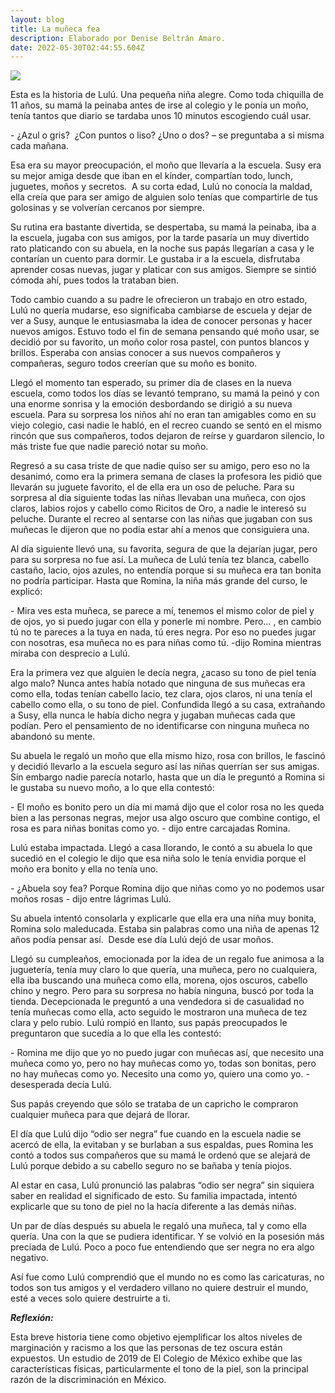 ```yaml
---
layout: blog
title: La muñeca fea
description: Elaborado por Denise Beltrán Amaro.
date: 2022-05-30T02:44:55.604Z
---
```

![](https://ocdn.eu/pulscms-transforms/1/FeGk9kuTURBXy85NjllMDY2NS02MDE4LTQ1ZjAtOWRlYS1jNGE3NjI0ODlhODcuanBlZ5GTBc0DFM0BvIGhMAE)

<!--StartFragment-->

Esta es la historia de Lulú. Una pequeña niña alegre. Como toda chiquilla de 11 años, su mamá la peinaba antes de irse al colegio y le ponía un moño, tenía tantos que diario se tardaba unos 10 minutos escogiendo cuál usar.

\- ¿Azul o gris?  ¿Con puntos o liso? ¿Uno o dos? – se preguntaba a si misma cada mañana.

Esa era su mayor preocupación, el moño que llevaría a la escuela. Susy era su mejor amiga desde que iban en el kínder, compartían todo, lunch, juguetes, moños y secretos.  A su corta edad, Lulú no conocía la maldad, ella creía que para ser amigo de alguien solo tenías que compartirle de tus golosinas y se volverían cercanos por siempre.

Su rutina era bastante divertida, se despertaba, su mamá la peinaba, iba a la escuela, jugaba con sus amigos, por la tarde pasaría un muy divertido rato platicando con su abuela, en la noche sus papás llegarían a casa y le contarían un cuento para dormir. Le gustaba ir a la escuela, disfrutaba aprender cosas nuevas, jugar y platicar con sus amigos. Siempre se sintió cómoda ahí, pues todos la trataban bien.

Todo cambio cuando a su padre le ofrecieron un trabajo en otro estado, Lulú no quería mudarse, eso significaba cambiarse de escuela y dejar de ver a Susy, aunque le entusiasmaba la idea de conocer personas y hacer nuevos amigos. Estuvo todo el fin de semana pensando qué moño usar, se decidió por su favorito, un moño color rosa pastel, con puntos blancos y brillos. Esperaba con ansias conocer a sus nuevos compañeros y compañeras, seguro todos creerían que su moño es bonito. 

Llegó el momento tan esperado, su primer día de clases en la nueva escuela, como todos los días se levantó temprano, su mamá la peinó y con una enorme sonrisa y la emoción desbordando se dirigió a su nueva escuela. Para su sorpresa los niños ahí no eran tan amigables como en su viejo colegio, casi nadie le habló, en el recreo cuando se sentó en el mismo rincón que sus compañeros, todos dejaron de reírse y guardaron silencio, lo más triste fue que nadie pareció notar su moño. 

Regresó a su casa triste de que nadie quiso ser su amigo, pero eso no la desanimó, como era la primera semana de clases la profesora les pidió que llevarán su juguete favorito, el de ella era un oso de peluche. Para su sorpresa al día siguiente todas las niñas llevaban una muñeca, con ojos claros, labios rojos y cabello como Ricitos de Oro, a nadie le interesó su peluche. Durante el recreo al sentarse con las niñas que jugaban con sus muñecas le dijeron que no podía estar ahí a menos que consiguiera una. 

Al día siguiente llevó una, su favorita, segura de que la dejarían jugar, pero para su sorpresa no fue así. La muñeca de Lulú tenía tez blanca, cabello castaño, lacio, ojos azules, no entendía porque si su muñeca era tan bonita no podría participar. Hasta que Romina, la niña más grande del curso, le explicó:

\- Mira ves esta muñeca, se parece a mí, tenemos el mismo color de piel y de ojos, yo si puedo jugar con ella y ponerle mi nombre. Pero… , en cambio tú no te pareces a la tuya en nada, tú eres negra. Por eso no puedes jugar con nosotras, esa muñeca no es para niñas como tú. -dijo Romina mientras miraba con desprecio a Lulú.

Era la primera vez que alguien le decía negra, ¿acaso su tono de piel tenía algo malo? Nunca antes había notado que ninguna de sus muñecas era como ella, todas tenían cabello lacio, tez clara, ojos claros, ni una tenía el cabello como ella, o su tono de piel. Confundida llegó a su casa, extrañando a Susy, ella nunca le había dicho negra y jugaban muñecas cada que podían. Pero el pensamiento de no identificarse con ninguna muñeca no abandonó su mente.

Su abuela le regaló un moño que ella mismo hizo, rosa con brillos, le fascinó y decidió llevarlo a la escuela seguro así las niñas querrían ser sus amigas. Sin embargo nadie parecía notarlo, hasta que un día le preguntó a Romina si le gustaba su nuevo moño, a lo que ella contestó:

\- El moño es bonito pero un día mi mamá dijo que el color rosa no les queda bien a las personas negras, mejor usa algo oscuro que combine contigo, el rosa es para niñas bonitas como yo. - dijo entre carcajadas Romina.

Lulú estaba impactada. Llegó a casa llorando, le contó a su abuela lo que sucedió en el colegio le dijo que esa niña solo le tenía envidia porque el moño era bonito y ella no tenía uno. 

\- ¿Abuela soy fea? Porque Romina dijo que niñas como yo no podemos usar moños rosas - dijo entre lágrimas Lulú.

Su abuela intentó consolarla y explicarle que ella era una niña muy bonita, Romina solo maleducada. Estaba sin palabras como una niña de apenas 12 años podía pensar así.  Desde ese día Lulú dejó de usar moños.

Llegó su cumpleaños, emocionada por la idea de un regalo fue animosa a la juguetería, tenía muy claro lo que quería, una muñeca, pero no cualquiera, ella iba buscando una muñeca como ella, morena, ojos oscuros, cabello chino y negro. Pero para su sorpresa no había ninguna, buscó por toda la tienda. Decepcionada le preguntó a una vendedora si de casualidad no tenía muñecas como ella, acto seguido le mostraron una muñeca de tez clara y pelo rubio. Lulú rompió en llanto, sus papás preocupados le preguntaron que sucedía a lo que ella les contestó:

\- Romina me dijo que yo no puedo jugar con muñecas así, que necesito una muñeca como yo, pero no hay muñecas como yo, todas son bonitas, pero no hay muñecas como yo. Necesito una como yo, quiero una como yo. - desesperada decía Lulú.

Sus papás creyendo que sólo se trataba de un capricho le compraron cualquier muñeca para que dejará de llorar.

El día que Lulú dijo “odio ser negra” fue cuando en la escuela nadie se acercó de ella, la evitaban y se burlaban a sus espaldas, pues Romina les contó a todos sus compañeros que su mamá le ordenó que se alejará de Lulú porque debido a su cabello seguro no se bañaba y tenía piojos. 

Al estar en casa, Lulú pronunció las palabras “odio ser negra” sin siquiera saber en realidad el significado de esto. Su familia impactada, intentó explicarle que su tono de piel no la hacía diferente a las demás niñas.

Un par de días después su abuela le regaló una muñeca, tal y como ella quería. Una con la que se pudiera identificar. Y se volvió en la posesión más preciada de Lulú. Poco a poco fue entendiendo que ser negra no era algo negativo. 

Así fue como Lulú comprendió que el mundo no es como las caricaturas, no todos son tus amigos y el verdadero villano no quiere destruir el mundo, esté a veces solo quiere destruirte a ti. 



***Reflexión:***

Esta breve historia tiene como objetivo ejemplificar los altos niveles de marginación y racismo a los que las personas de tez oscura están expuestos. Un estudio de 2019 de El Colegio de México exhibe que las características físicas, particularmente el tono de la piel, son la principal razón de la discriminación en México. 



<!--EndFragment-->